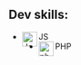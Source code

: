 ## Dev skills:

- JS <img align="left" alt="JavaScript" width="26px" src="https://i.imgur.com/Er9JK6C.png" />
- PHP <img align="left" alt="php" width="26px" src="https://i.imgur.com/MWopJYU.png" />

